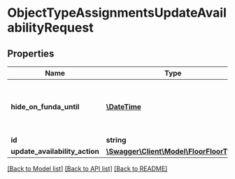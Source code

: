 # ObjectTypeAssignmentsUpdateAvailabilityRequest

## Properties
Name | Type | Description | Notes
------------ | ------------- | ------------- | -------------
**hide_on_funda_until** | [**\DateTime**](\DateTime.md) | Publish this assignment to Tiara, but hide it for Funda for a while. | [optional] 
**id** | **string** |  | 
**update_availability_action** | [**\Swagger\Client\Model\FloorFloorType**](FloorFloorType.md) |  | 

[[Back to Model list]](../README.md#documentation-for-models) [[Back to API list]](../README.md#documentation-for-api-endpoints) [[Back to README]](../README.md)


